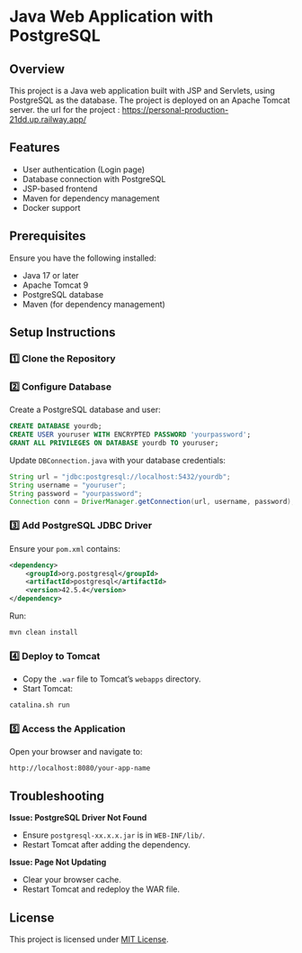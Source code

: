 # Java Web Application with PostgreSQL

## Overview
This project is a Java web application built with JSP and Servlets, using PostgreSQL as the database. The project is deployed on an Apache Tomcat server.
the url for the project : https://personal-production-21dd.up.railway.app/
## Features
- User authentication (Login page)
- Database connection with PostgreSQL
- JSP-based frontend
- Maven for dependency management
- Docker support

## Prerequisites
Ensure you have the following installed:
- Java 17 or later
- Apache Tomcat 9
- PostgreSQL database
- Maven (for dependency management)

## Setup Instructions

### 1️⃣ Clone the Repository


### 2️⃣ Configure Database
Create a PostgreSQL database and user:
```sql
CREATE DATABASE yourdb;
CREATE USER youruser WITH ENCRYPTED PASSWORD 'yourpassword';
GRANT ALL PRIVILEGES ON DATABASE yourdb TO youruser;
```

Update `DBConnection.java` with your database credentials:
```java
String url = "jdbc:postgresql://localhost:5432/yourdb";
String username = "youruser";
String password = "yourpassword";
Connection conn = DriverManager.getConnection(url, username, password);
```

### 3️⃣ Add PostgreSQL JDBC Driver
Ensure your `pom.xml` contains:
```xml
<dependency>
    <groupId>org.postgresql</groupId>
    <artifactId>postgresql</artifactId>
    <version>42.5.4</version>
</dependency>
```
Run:
```sh
mvn clean install
```

### 4️⃣ Deploy to Tomcat
- Copy the `.war` file to Tomcat’s `webapps` directory.
- Start Tomcat:
```sh
catalina.sh run
```

### 5️⃣ Access the Application
Open your browser and navigate to:
```
http://localhost:8080/your-app-name
```

## Troubleshooting
**Issue: PostgreSQL Driver Not Found**
- Ensure `postgresql-xx.x.x.jar` is in `WEB-INF/lib/`.
- Restart Tomcat after adding the dependency.

**Issue: Page Not Updating**
- Clear your browser cache.
- Restart Tomcat and redeploy the WAR file.

## License
This project is licensed under [MIT License](LICENSE).

